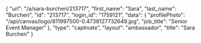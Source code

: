 {
    "url": "\/a\/sara-burcheri\/213717",
    "first_name": "Sara",
    "last_name": "Burcheri",
    "id": "213717",
    "login_id": "1759121",
    "data": {
        "profilePhoto": "\/api\/canvas\/logo\/811997500-0.4738127732649.jpg",
        "job_title": "Senior Event Manager"
    },
    "type": "captivate",
    "layout": "ambassador",
    "title": "Sara Burcheri"
}